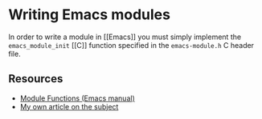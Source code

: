 # Writing Emacs modules

In order to write a module in [[Emacs]] you must simply implement the `emacs_module_init` [[C]] function specified in the `emacs-module.h` C header file.


## Resources

-   [Module Functions (Emacs manual)](https://www.gnu.org/software/emacs/manual/html_node/elisp/Module-Functions.html)
-   [My own article on the subject](https://ryanfaulhaber.com/posts/first-emacs-module-rust/)


